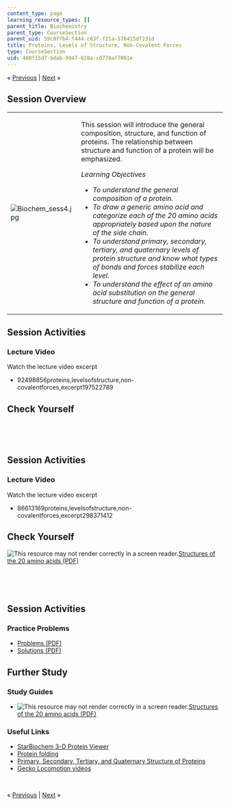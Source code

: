 ```yaml
---
content_type: page
learning_resource_types: []
parent_title: Biochemistry
parent_type: CourseSection
parent_uid: 59c0ffb4-f444-c63f-f21a-576415d7231d
title: Proteins, Levels of Structure, Non-Covalent Forces
type: CourseSection
uid: 480f15d7-bdab-9947-028a-c0770af7091e
---
```

<p class="sc_nav">&laquo; <a class="sc_prev" href="./resolveuid/dbb2389211b1a4f7596badacfbfc68bf">Previous</a> | <a class="sc_next" href="./resolveuid/bd3cadf97b4ddb1eb647150dd3af6877">Next</a> &raquo;</p> <h2 class="subhead">Session Overview</h2> <table class="sc_overview">     <tbody>         <tr>             <td><img src="./resolveuid/6a9ce17c993e8b87b60b90dfb6b0e928" alt="Biochem_sess4.jpg" /></td>             <td><p>This session will introduce the general composition, structure, and function of proteins. The relationship between structure and function of a protein will be emphasized.</p>             <p><em>Learning Objectives</em></p>             <ul class="arrow">                 <li><em>To understand the general composition of a protein.</em></li>                 <li><em>To draw a generic amino acid and categorize each of the 20 amino acids appropriately based upon the nature of the side chain.</em></li>                 <li><em>To understand primary, secondary, tertiary, and quaternary levels of protein structure and know what types of bonds and forces stabilize each level.</em></li>                 <li><em>To understand the effect of an amino acid substitution on the general structure and function of a protein.</em></li>             </ul></td>         </tr>     </tbody> </table> <h2 class="subhead">Session Activities</h2> <h3 class="subsubhead">Lecture Video</h3> <p>Watch the lecture video excerpt</p> <ul class="arrow">     <li>92498856proteins,levelsofstructure,non-covalentforces,excerpt197522789</li> </ul> <h2 class="subhead">Check Yourself</h2> <div id="quizArea">&nbsp;</div> <script type="text/javascript" src="/scripts/jquery-1.3.2.min.js"></script> <script type="text/javascript" src="/scripts/jQuizMe-uncompressed.js"></script> <script type="text/javascript">
// There was an extra comma at the end of multiList array.
$( function($){
	var quizMulti = {
    multiList: [
	{
        ques: "How many different functional groups are attached to the alpha carbon of an amino acid?",
        ans: "4",
        ansSel: ["1", "2", "3", "5"],
        ansInfo: ""
    },
	{
        ques: "A polypeptide chain is polymerized in which direction? ",
        ans: "Amino to carboxyl",
        ansSel: ["5’ to 3’", "3’ to 5’", "Carboxyl to amino"],
        ansInfo: ""
    },
	{
        ques: "Which of the following can be described as “a localized region of three dimensional structure that is stabilized by hydrogen bonds formed between the amine of one amino acid and the carboxyl of another amino acid”?",
        ans: "secondary structure",
        ansSel: ["primary structure", "tertiary structure", "quaternary structure"],
        ansInfo: ""
    }]
	};
	var options = {
		allRandom: false,
		Random: false,
		help: "",
		showHTML: false,
		animationType: 0,
		showWrongAns: true,
		title: "Concept test 1",	 
};
$("#quizArea").jQuizMe(quizMulti, options);
});
</script> <p>&nbsp;</p> <h2 class="subhead">Session Activities</h2> <h3 class="subsubhead">Lecture Video</h3> <p>Watch the lecture video excerpt</p> <ul class="arrow">     <li>86613169proteins,levelsofstructure,non-covalentforces,excerpt298371412</li> </ul> <h2 class="subhead">Check Yourself</h2> <p><span class="nobr"><img alt="This resource may not render correctly in a screen reader." src="/images/inacessible.gif" /><a href="./resolveuid/274df9f4b3cead031889d1a3448360d9">Structures of the 20 amino acids (PDF)</a></span></p> <div id="quizArea2">&nbsp;</div> <script type="text/javascript" src="/scripts/jquery-1.3.2.min.js"></script> <script type="text/javascript" src="/scripts/jQuizMe-uncompressed.js"></script> <script type="text/javascript">
// There was an extra comma at the end of multiList array.
$( function($){
	var quizMulti = {
    multiList: [
	{
        ques: "The amino acids leucine, valine, and phenylalanine would best be described as…",
        ans: "non-polar",
        ansSel: ["polar and negatively charged", "polar and positively charged", "polar and uncharged"],
        ansInfo: ""
    },
	{
        ques: 'The side chain of serine can form a hydrogen bond with the side chain of which of the following amino acids? Choose all that apply.<ol type="a"><li>isoleucine</li><li>alanine</li><li>threonine</li><li>asparigine</li><li>proline</li></ol>',
        ans: "c, d",
        ansSel: ["a, b, c, d, e", "a, b, c", "d, e"],
        ansInfo: ""
    }]
	};
	var options = {
		allRandom: false,
		Random: false,
		help: "",
		showHTML: false,
		animationType: 0,
		showWrongAns: true,
		title: "Concept test 2",	 
};
$("#quizArea2").jQuizMe(quizMulti, options);
});
</script> <p>&nbsp;</p> <h2 class="subhead">Session Activities</h2> <h3 class="subsubhead">Practice Problems</h3> <ul class="arrow">     <li><a href="./resolveuid/5e5e88adbc3c016d3f285f750b586537">Problems (PDF)</a></li>     <li><a href="./resolveuid/ddfbc7c06d0edb746e9390c964757b71">Solutions (PDF)</a></li> </ul> <h2 class="subhead">Further Study</h2> <h3 class="subsubhead">Study Guides</h3> <ul class="arrow">     <li><span class="nobr"><img src="/images/inacessible.gif" alt="This resource may not render correctly in a screen reader." /><a href="./resolveuid/274df9f4b3cead031889d1a3448360d9">Structures of the 20 amino acids (PDF)</a></span></li> </ul> <h3 class="subsubhead">Useful Links</h3> <ul class="arrow">     <li><a href="http://web.mit.edu/Star/biochem/">StarBiochem 3-D Protein Viewer</a></li>     <li><a href="http://www.youtube.com/watch?v=_xF96sNWnK4&amp;feature=related">Protein folding</a></li>     <li><a href="https://www.youtube.com/watch?v=ki9dwhCwMsI">Primary, Secondary, Tertiary, and Quaternary Structure of Proteins</a></li>     <li><a href="http://www.berkeley.edu/news/media/releases/2002/09/rfull/home.html">Gecko Locomotion videos</a></li> </ul> <p>&nbsp;</p> <p class="sc_nav_bottom">&laquo; <a class="sc_prev" href="./resolveuid/dbb2389211b1a4f7596badacfbfc68bf">Previous</a> | <a class="sc_next" href="./resolveuid/bd3cadf97b4ddb1eb647150dd3af6877">Next</a> &raquo;</p>